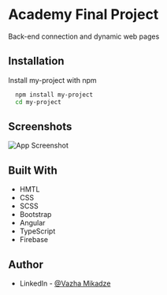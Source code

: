 
# Academy Final Project

Back-end connection and dynamic web pages


 

## Installation

Install my-project with npm

```bash
  npm install my-project
  cd my-project
```
    
## Screenshots

![App Screenshot](https://i.paste.pics/c596c6723277ace18f03ee8814b14a26.png)

## Built With
- HMTL
- CSS
- SCSS
- Bootstrap
- Angular
- TypeScript 
- Firebase

## Author
 
- LinkedIn - [@Vazha Mikadze](https://www.linkedin.com/in/vazha-mikadze-50b8a5237/) 
